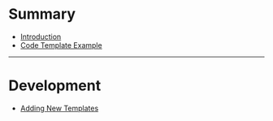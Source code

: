 # Summary

- [Introduction](intro.md)
- [Code Template Example](code_template_example.md)
---
# Development
- [Adding New Templates](adding_new_templates.md)